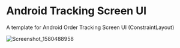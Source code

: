 # Android Tracking Screen UI
A template for Android Order Tracking Screen UI (ConstraintLayout)

![Screenshot_1580488958](https://user-images.githubusercontent.com/23746859/73557309-059ed300-4462-11ea-8f87-2d1f40128c73.png)

